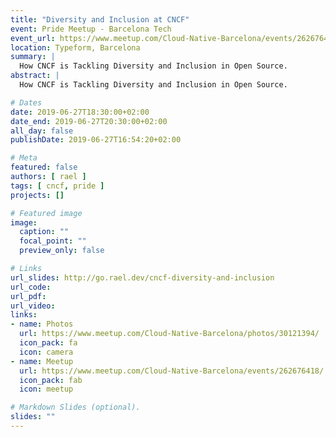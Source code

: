 ```yaml
---
title: "Diversity and Inclusion at CNCF"
event: Pride Meetup - Barcelona Tech
event_url: https://www.meetup.com/Cloud-Native-Barcelona/events/262676418/
location: Typeform, Barcelona
summary: |
  How CNCF is Tackling Diversity and Inclusion in Open Source.
abstract: |
  How CNCF is Tackling Diversity and Inclusion in Open Source.

# Dates
date: 2019-06-27T18:30:00+02:00
date_end: 2019-06-27T20:30:00+02:00
all_day: false
publishDate: 2019-06-27T16:54:20+02:00

# Meta
featured: false
authors: [ rael ]
tags: [ cncf, pride ]
projects: []

# Featured image
image:
  caption: ""
  focal_point: ""
  preview_only: false

# Links
url_slides: http://go.rael.dev/cncf-diversity-and-inclusion
url_code:
url_pdf:
url_video:
links:
- name: Photos
  url: https://www.meetup.com/Cloud-Native-Barcelona/photos/30121394/
  icon_pack: fa
  icon: camera
- name: Meetup
  url: https://www.meetup.com/Cloud-Native-Barcelona/events/262676418/
  icon_pack: fab
  icon: meetup

# Markdown Slides (optional).
slides: ""
---
```

